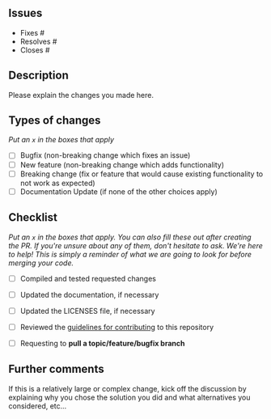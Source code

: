 
## Issues
 - Fixes #
 - Resolves #
 - Closes #

## Description
Please explain the changes you made here.

## Types of changes
_Put an `x` in the boxes that apply_

- [ ] Bugfix (non-breaking change which fixes an issue)
- [ ] New feature (non-breaking change which adds functionality)
- [ ] Breaking change (fix or feature that would cause existing functionality to not work as expected)
- [ ] Documentation Update (if none of the other choices apply)

## Checklist

_Put an `x` in the boxes that apply. You can also fill these out after creating the PR. If you're unsure about any of them, don't hesitate to ask. We're here to help! This is simply a reminder of what we are going to look for before merging your code._

- [ ] Compiled and tested requested changes
- [ ] Updated the documentation, if necessary
- [ ] Updated the LICENSES file, if necessary
- [ ] Reviewed the [guidelines for contributing](../CONTRIBUTING.md) to this repository
- [ ] Requesting to **pull a topic/feature/bugfix branch**


## Further comments

If this is a relatively large or complex change, kick off the discussion by explaining why you chose the solution you did and what alternatives you considered, etc...
